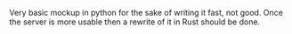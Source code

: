 Very basic mockup in python for the sake of writing it fast, not good. Once the server is more usable then a rewrite of it in Rust should be done.